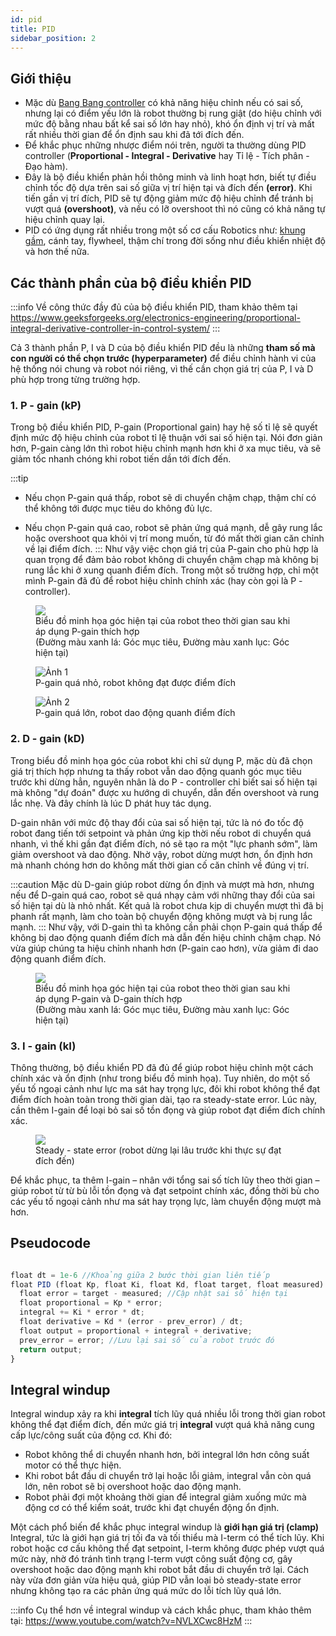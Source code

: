 ```yaml
---
id: pid
title: PID
sidebar_position: 2
---
```


## Giới thiệu
- Mặc dù [Bang Bang controller](./bang_bang.md) có khả năng hiệu chỉnh nếu có sai số, nhưng lại có điểm yếu lớn là robot thường bị rung giật (do hiệu chỉnh với mức độ bằng nhau bất kể sai số lớn hay nhỏ), khó ổn định vị trí và mất rất nhiều thời gian để ổn định sau khi đã tới đích đến.
- Để khắc phục những nhược điểm nói trên, người ta thường dùng PID controller (**Proportional - Integral - Derivative** hay Tỉ lệ - Tích phân - Đạo hàm). 
- Đây là bộ điều khiển phản hồi thông minh và linh hoạt hơn, biết tự điều chỉnh tốc độ dựa trên sai số giữa vị trí hiện tại và đích đến **(error)**. Khi tiến gần vị trí đích, PID sẽ tự động giảm mức độ hiệu chỉnh để tránh bị vượt quá **(overshoot)**, và nếu có lỡ overshoot thì nó cũng có khả năng tự hiệu chỉnh quay lại.
- PID có ứng dụng rất nhiều trong một số cơ cấu Robotics như: [khung gầm](/mechanics/drivetrain.md), cánh tay, flywheel, thậm chí trong đời sống như điều khiển nhiệt độ và hơn thế nữa.

## Các thành phần của bộ điều khiển PID
:::info
Về công thức đầy đủ của bộ điều khiển PID, tham khảo thêm tại https://www.geeksforgeeks.org/electronics-engineering/proportional-integral-derivative-controller-in-control-system/
:::

Cả 3 thành phần P, I và D của bộ điều khiển PID đều là những **tham số mà con người có thể chọn trước (hyperparameter)** để điều chỉnh hành vi của hệ thống nói chung và robot nói riêng, vì thế cần chọn giá trị của P, I và D phù hợp trong từng trường hợp.

### 1. P - gain (kP)
 Trong bộ điều khiển PID, P-gain (Proportional gain) hay hệ số tỉ lệ sẽ quyết định mức độ hiệu chỉnh của robot tỉ lệ thuận với sai số hiện tại. Nói đơn giản hơn, P-gain càng lớn thì robot hiệu chỉnh mạnh hơn khi ở xa mục tiêu, và sẽ giảm tốc nhanh chóng khi robot tiến dần tới đích đến.

:::tip

- Nếu chọn P-gain quá thấp, robot sẽ di chuyển chậm chạp, thậm chí có thể không tới được mục tiêu do không đủ lực.

- Nếu chọn P-gain quá cao, robot sẽ phản ứng quá mạnh, dễ gây rung lắc hoặc overshoot qua khỏi vị trí mong muốn, từ đó mất thời gian căn chỉnh về lại điểm đích.
:::
Như vậy việc chọn giá trị của P-gain cho phù hợp là quan trọng để đảm bảo robot không di chuyển chậm chạp mà không bị rung lắc khi ở xung quanh điểm đích. Trong một số trường hợp, chỉ một mình P-gain đã đủ để robot hiệu chỉnh chính xác (hay còn gọi là P - controller).

<figure style = {{ textAlign: "center"}}>
  <img src="/img/p_controller_example.png" style={{ width: "85%", height: "auto" }} />
  <figcaption>     Biểu đồ minh họa góc hiện tại của robot theo thời gian sau khi áp dụng P-gain thích hợp <br/>
    (Đường màu xanh lá: Góc mục tiêu, Đường màu xanh lục: Góc hiện tại) </figcaption>
</figure>

<div style={{ display: "flex", justifyContent: "center", gap: "20px" }}>
  <figure style={{ textAlign: "center" }}>
    <img src="/img/p_too_small_example.png" alt="Ảnh 1" />
    <figcaption>P-gain quá nhỏ, robot không đạt được điểm đích</figcaption>
  </figure>
  
  <figure style={{ textAlign: "center" }}>
    <img src="/img/p_big_example.png" alt="Ảnh 2"/>
    <figcaption>P-gain quá lớn, robot dao động quanh điểm đích</figcaption>
  </figure>
</div>


### 2. D - gain (kD)
Trong biểu đồ minh họa góc của robot khi chỉ sử dụng P, mặc dù đã chọn giá trị thích hợp nhưng ta thấy robot vẫn dao động quanh góc mục tiêu trước khi dừng hẳn, nguyên nhân là do P - controller chỉ biết sai số hiện tại mà không "dự đoán" được xu hướng di chuyển, dẫn đến overshoot và rung lắc nhẹ. Và đây chính là lúc D phát huy tác dụng.

D-gain nhân với mức độ thay đổi của sai số hiện tại, tức là nó đo tốc độ robot đang tiến tới setpoint và phản ứng kịp thời nếu robot di chuyển quá nhanh, vì thế khi gần đạt điểm đích, nó sẽ tạo ra một "lực phanh sớm", làm giảm overshoot và dao động. Nhờ vậy, robot dừng mượt hơn, ổn định hơn mà nhanh chóng hơn do không mất thời gian cố căn chỉnh về đúng vị trí.

:::caution
Mặc dù D-gain giúp robot dừng ổn định và mượt mà hơn, nhưng nếu để D-gain quá cao, robot sẽ quá nhạy cảm với những thay đổi của sai số hiện tại dù là nhỏ nhất. Kết quả là robot chưa kịp di chuyển mượt thì đã bị phanh rất mạnh, làm cho toàn bộ chuyển động không mượt và bị rung lắc mạnh.
:::
Như vậy, với D-gain thì ta không cần phải chọn P-gain quá thấp để không bị dao động quanh điểm đích mà dẫn đến hiệu chỉnh chậm chạp. Nó vừa giúp chúng ta hiệu chỉnh nhanh hơn (P-gain cao hơn), vừa giảm đi dao động quanh điểm đích.

<figure style = {{ textAlign: "center"}}>
  <img src="/img/pd_controller_example.png" style={{ width: "85%", height: "auto" }} />
  <figcaption>     Biểu đồ minh họa góc hiện tại của robot theo thời gian sau khi áp dụng P-gain và D-gain thích hợp <br/>
    (Đường màu xanh lá: Góc mục tiêu, Đường màu xanh lục: Góc hiện tại) </figcaption>
</figure>

### 3. I - gain (kI)
Thông thường, bộ điều khiển PD đã đủ để giúp robot hiệu chỉnh một cách chính xác và ổn định (như trong biểu đồ minh họa). Tuy nhiên, do một số yếu tố ngoại cảnh như lực ma sát hay trọng lực, đôi khi robot không thể đạt điểm đích hoàn toàn trong thời gian dài, tạo ra steady-state error. Lúc này, cần thêm I-gain để loại bỏ sai số tồn đọng và giúp robot đạt điểm đích chính xác.

<figure style = {{ textAlign: "center"}}>
  <img src="/img/sse_example.png" style={{ width: "65%", height: "auto" }} />
  <figcaption>Steady - state error (robot dừng lại lâu trước khi thực sự đạt đích đến)</figcaption>
</figure>

Để khắc phục, ta thêm I-gain – nhân với tổng sai số tích lũy theo thời gian – giúp robot từ từ bù lỗi tồn đọng và đạt setpoint chính xác, đồng thời bù cho các yếu tố ngoại cảnh như ma sát hay trọng lực, làm chuyển động mượt mà hơn.

## Pseudocode
```jsx title = PID

float dt = 1e-6 //Khoảng giữa 2 bước thời gian liên tiếp
float PID (float Kp, float Ki, float Kd, float target, float measured) {
  float error = target - measured; //Cập nhật sai số hiện tại
  float proportional = Kp * error;
  integral += Ki * error * dt;
  float derivative = Kd * (error - prev_error) / dt;
  float output = proportional + integral + derivative;
  prev_error = error; //Lưu lại sai số của robot trước đó
  return output;
}
```

## Integral windup
Integral windup xảy ra khi **integral** tích lũy quá nhiều lỗi trong thời gian robot không thể đạt điểm đích, đến mức giá trị **integral** vượt quá khả năng cung cấp lực/công suất của động cơ. Khi đó:
- Robot không thể di chuyển nhanh hơn, bởi integral lớn hơn công suất motor có thể thực hiện.
- Khi robot bắt đầu di chuyển trở lại hoặc lỗi giảm, integral vẫn còn quá lớn, nên robot sẽ bị overshoot hoặc dao động mạnh.
- Robot phải đợi một khoảng thời gian để integral giảm xuống mức mà động cơ có thể kiểm soát, trước khi đạt chuyển động ổn định.

Một cách phổ biến để khắc phục integral windup là **giới hạn giá trị (clamp)** Integral, tức là giới hạn giá trị tối đa và tối thiểu mà I-term có thể tích lũy. Khi robot hoặc cơ cấu không thể đạt setpoint, I-term không được phép vượt quá mức này, nhờ đó tránh tình trạng I-term vượt công suất động cơ, gây overshoot hoặc dao động mạnh khi robot bắt đầu di chuyển trở lại. Cách này vừa đơn giản vừa hiệu quả, giúp PID vẫn loại bỏ steady-state error nhưng không tạo ra các phản ứng quá mức do lỗi tích lũy quá lớn.

:::info
Cụ thể hơn về integral windup và cách khắc phục, tham khảo thêm tại: https://www.youtube.com/watch?v=NVLXCwc8HzM
:::